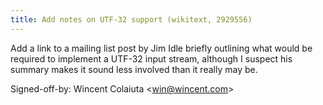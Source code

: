 ```yaml
---
title: Add notes on UTF-32 support (wikitext, 2929556)
---
```


Add a link to a mailing list post by Jim Idle briefly outlining what would be required to implement a UTF-32 input stream, although I suspect his summary makes it sound less involved than it really may be.

Signed-off-by: Wincent Colaiuta &lt;win@wincent.com&gt;
